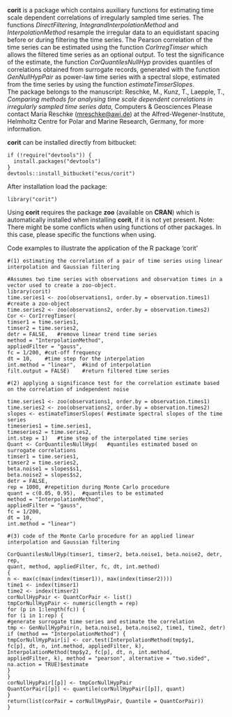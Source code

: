 **corit** is a package which contains auxiliary functions for estimating time scale dependent correlations of irregularly sampled time series. The functions *DirectFiltering*, *IntegrandInterpolationMethod* and *InterpolationMethod* resample the irregular data to an equidistant spacing before or during filtering the time series. The Pearson correlation of the time series can be estimated using the function *CorIrregTimser* which allows the filtered time series as an optional output. To test the significance of the estimate, the function *CorQuantilesNullHyp* provides quantiles of correlations obtained from surrogate records, generated with the function *GenNullHypPair* as power-law time series with a spectral slope, estimated from the time series by using the function *estimateTimserSlopes*.   
The package belongs to the manuscript:
Reschke, M., Kunz, T., Laepple, T., *Comparing methods for analysing time scale dependent correlations in irregularly sampled time series data*, Computers & Geosciences 
Please contact Maria Reschke (mreschke@awi.de) at the Alfred-Wegener-Institute, Helmholtz Centre for Polar and Marine Research, Germany, for more information.
 
**corit** can be installed directly from bitbucket:
```
if (!require("devtools")) {   
  install.packages("devtools")   
}   
devtools::install_bitbucket("ecus/corit")
``` 
After installation load the package:   
```
library("corit")
``` 
Using **corit** requires the package **zoo** (available on **CRAN**) which is automatically installed when installing **corit**, if it is not yet present. Note: There might be some conflicts when using functions of other packages. In this case, please specific the functions when using.


Code examples to illustrate the application of the R package ‘corit’

```
#(1) estimating the correlation of a pair of time series using linear interpolation and Gaussian filtering

#Assumes two time series with observations and observation times in a vector used to create a zoo-object.  
library(corit)
time.series1 <- zoo(observations1, order.by = observation.times1)	#create a zoo-object
time.series2 <- zoo(observations2, order.by = observation.times2)
Cor <- CorIrregTimser(
timser1 = time.series1,
timser2 = time.series2,
detr = FALSE,	#remove linear trend time series
method = "InterpolationMethod",
appliedFilter = "gauss",
fc = 1/200,	#cut-off frequency
dt = 10,	#time step for the interpolation
int.method = "linear",	#kind of interpolation
filt.output = FALSE)	#return filtered time series 
```

```
#(2) applying a significance test for the correlation estimate based on the correlation of independent noise

time.series1 <- zoo(observations1, order.by = observation.times1)
time.series2 <- zoo(observations2, order.by = observation.times2)
slopes <- estimateTimserSlopes(	#estimate spectral slopes of the time series
timeseries1 = time.series1,
timeseries2 = time.series2,
int.step = 1)	#time step of the interpolated time series
Quant <- CorQuantilesNullHyp(	#quantiles estimated based on surrogate correlations
timser1 = time.series1,
timser2 = time.series2,
beta.noise1 = slopes$s1,
beta.noise2 = slopes$s2,
detr = FALSE,
rep = 1000,	#repetition during Monte Carlo procedure
quant = c(0.05, 0.95),	#quantiles to be estimated
method = "InterpolationMethod",
appliedFilter = "gauss",
fc = 1/200,
dt = 10,
int.method = "linear")
```

```
#(3) code of the Monte Carlo procedure for an applied linear interpolation and Gaussian filtering

CorQuantilesNullHyp(timser1, timser2, beta.noise1, beta.noise2, detr, rep, 
quant, method, appliedFilter, fc, dt, int.method) 
{
n <- max(c(max(index(timser1)), max(index(timser2))))
time1 <- index(timser1)
time2 <- index(timser2)
corNullHypPair <- QuantCorPair <- list()
tmpCorNullHypPair <- numeric(length = rep)
for (p in 1:length(fc)) {
for (i in 1:rep) {
#generate surrogate time series and estimate the correlation
tmp <- GenNullHypPair(n, beta.noise1, beta.noise2, time1, time2, detr)
if (method == "InterpolationMethod") {
tmpCorNullHypPair[i] <- cor.test(InterpolationMethod(tmp$y1, 
fc[p], dt, n, int.method, appliedFilter, k), 
InterpolationMethod(tmp$y2, fc[p], dt, n, int.method, 
appliedFilter, k), method = "pearson", alternative = "two.sided", 
na.action = TRUE)$estimate
}
}
corNullHypPair[[p]] <- tmpCorNullHypPair
QuantCorPair[[p]] <- quantile(corNullHypPair[[p]], quant)
}
return(list(corPair = corNullHypPair, Quantile = QuantCorPair))
}
```